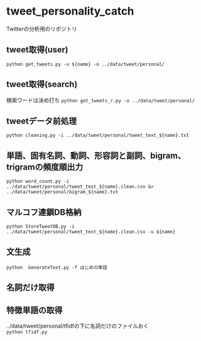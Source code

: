 # tweet_personality_catch

Twitterの分析用のリポジトリ

## tweet取得(user)
`python get_tweets.py -u ${name} -o ../data/tweet/personal/`

## tweet取得(search)
検索ワードは決め打ち
`python get_tweets_r.py -o ../data/tweet/personal/`

## tweetデータ前処理
`python cleaning.py -i ../data/tweet/personal/tweet_text_${name}.txt`

## 単語、固有名詞、動詞、形容詞と副詞、bigram、trigramの頻度順出力
`python word_count.py -i ../data/tweet/personal/tweet_text_${name}.clean.csv &> ../data/tweet/personal/bigram_${name}.txt`

## マルコフ連鎖DB格納
`python StoreTweetDB.py -i ../data/tweet/personal/tweet_text_${name}.clean.csv -u ${name}`

## 文生成
`python  GenerateText.py -f はじめの単語` 

## 名詞だけ取得


## 特徴単語の取得
../data/tweet/personal/tfidfの下に名詞だけのファイルおく  
`python tfidf.py`


